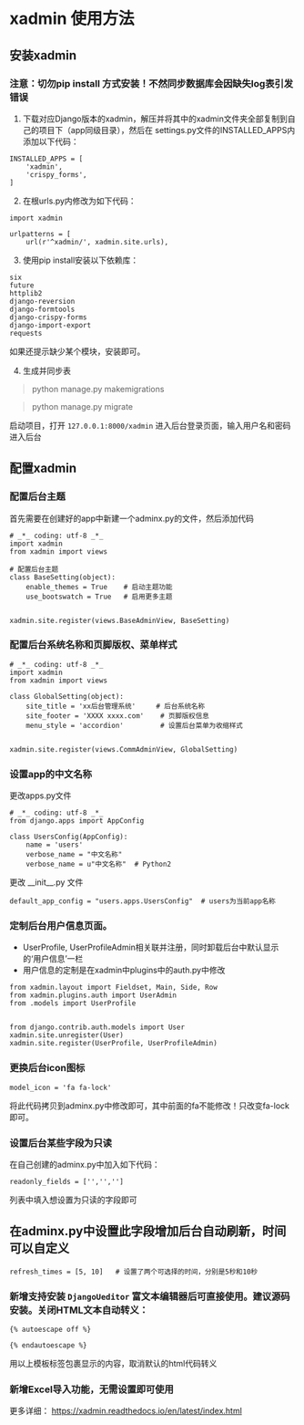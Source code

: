 # xadmin 使用方法

## 安装xadmin

### 注意：切勿pip install 方式安装！不然同步数据库会因缺失log表引发错误

1. 下载对应Django版本的xadmin，解压并将其中的xadmin文件夹全部复制到自己的项目下（app同级目录），然后在 settings.py文件的INSTALLED_APPS内添加以下代码：
```
INSTALLED_APPS = [
    'xadmin',
    'crispy_forms',
]
```

2. 在根urls.py内修改为如下代码：

```
import xadmin

urlpatterns = [
    url(r'^xadmin/', xadmin.site.urls),
```

3. 使用pip install安装以下依赖库：
```
six
future
httplib2
django-reversion
django-formtools
django-crispy-forms
django-import-export
requests
```

如果还提示缺少某个模块，安装即可。

4. 生成并同步表

> python manage.py makemigrations

> python manage.py migrate

启动项目，打开 ```127.0.0.1:8000/xadmin``` 进入后台登录页面，输入用户名和密码进入后台


## 配置xadmin

### 配置后台主题

首先需要在创建好的app中新建一个adminx.py的文件，然后添加代码
```
# _*_ coding: utf-8 _*_
import xadmin
from xadmin import views

# 配置后台主题
class BaseSetting(object):
    enable_themes = True    # 启动主题功能
    use_bootswatch = True   # 启用更多主题


xadmin.site.register(views.BaseAdminView, BaseSetting)
```

### 配置后台系统名称和页脚版权、菜单样式

```
# _*_ coding: utf-8 _*_
import xadmin
from xadmin import views

class GlobalSetting(object):
    site_title = 'xx后台管理系统'     # 后台系统名称
    site_footer = 'XXXX xxxx.com'    # 页脚版权信息
    menu_style = 'accordion'         # 设置后台菜单为收缩样式


xadmin.site.register(views.CommAdminView, GlobalSetting)
```

### 设置app的中文名称

更改apps.py文件
```
# _*_ coding: utf-8 _*_
from django.apps import AppConfig

class UsersConfig(AppConfig):
    name = 'users'
    verbose_name = "中文名称"
    verbose_name = u"中文名称"  # Python2

```
更改 \_\_init\_\_.py 文件
```
default_app_config = "users.apps.UsersConfig"  # users为当前app名称
```

### 定制后台用户信息页面。
- UserProfile, UserProfileAdmin相关联并注册，同时卸载后台中默认显示的‘用户信息’一栏
- 用户信息的定制是在xadmin中plugins中的auth.py中修改

```
from xadmin.layout import Fieldset, Main, Side, Row
from xadmin.plugins.auth import UserAdmin
from .models import UserProfile


from django.contrib.auth.models import User
xadmin.site.unregister(User)
xadmin.site.register(UserProfile, UserProfileAdmin)
```

### 更换后台icon图标

```
model_icon = 'fa fa-lock'  
```
将此代码拷贝到adminx.py中修改即可，其中前面的fa不能修改！只改变fa-lock即可。

### 设置后台某些字段为只读
在自己创建的adminx.py中加入如下代码：
```
readonly_fields = ['','','']
```
列表中填入想设置为只读的字段即可

## 在adminx.py中设置此字段增加后台自动刷新，时间可以自定义
```
refresh_times = [5, 10]   # 设置了两个可选择的时间，分别是5秒和10秒
```

### 新增支持安装 ```DjangoUeditor``` 富文本编辑器后可直接使用。建议源码安装。关闭HTML文本自动转义：
```
{% autoescape off %}

{% endautoescape %}
```
用以上模板标签包裹显示的内容，取消默认的html代码转义

### 新增Excel导入功能，无需设置即可使用

更多详细： https://xadmin.readthedocs.io/en/latest/index.html

